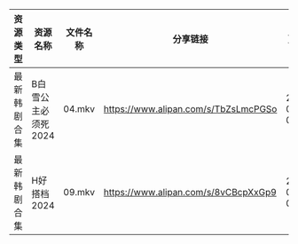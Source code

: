 | 资源类型   | 资源名称         | 文件名称   | 分享链接                                 | 更新时间                |
| ------ | ------------ | ------ | ------------------------------------ | ------------------- |
| 最新韩剧合集 | B白雪公主必须死2024 | 04.mkv | https://www.alipan.com/s/TbZsLmcPGSo | 2024-08-25 00:05:17 |
| 最新韩剧合集 | H好搭档2024     | 09.mkv | https://www.alipan.com/s/8vCBcpXxGp9 | 2024-08-25 00:05:36 |
